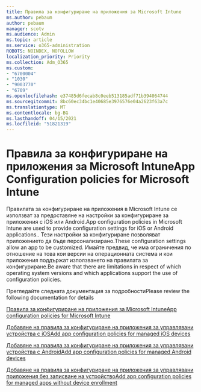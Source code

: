 ```yaml
---
title: Правила за конфигуриране на приложения за Microsoft Intune
ms.author: pebaum
author: pebaum
manager: scotv
ms.audience: Admin
ms.topic: article
ms.service: o365-administration
ROBOTS: NOINDEX, NOFOLLOW
localization_priority: Priority
ms.collection: Adm_O365
ms.custom:
- "6700004"
- "1030"
- "9003770"
- "6709"
ms.openlocfilehash: e37485d6fecab8c0eeb513185adf71b394064744
ms.sourcegitcommit: 8bc60ec34bc1e40685e3976576e04a2623f63a7c
ms.translationtype: MT
ms.contentlocale: bg-BG
ms.lasthandoff: 04/15/2021
ms.locfileid: "51821319"
---
```

# <a name="app-configuration-policies-for-microsoft-intune"></a><span data-ttu-id="d2628-102">Правила за конфигуриране на приложения за Microsoft Intune</span><span class="sxs-lookup"><span data-stu-id="d2628-102">App Configuration policies for Microsoft Intune</span></span>

<span data-ttu-id="d2628-103">Правилата за конфигуриране на приложения в Microsoft Intune се използват за предоставяне на настройки за конфигуриране за приложения с iOS или Android.</span><span class="sxs-lookup"><span data-stu-id="d2628-103">App configuration policies in Microsoft Intune are used to provide configuration settings for iOS or Android applications..</span></span> <span data-ttu-id="d2628-104">Тези настройки за конфигуриране позволяват приложението да бъде персонализирано.</span><span class="sxs-lookup"><span data-stu-id="d2628-104">These configuration settings allow an app to be customized.</span></span> <span data-ttu-id="d2628-105">Имайте предвид, че има ограничения по отношение на това кои версии на операционната система и кои приложения поддържат използването на правилата за конфигуриране.</span><span class="sxs-lookup"><span data-stu-id="d2628-105">Be aware that there are limitations in respect of which operating system versions and which applications support the use of configuration policies.</span></span>

<span data-ttu-id="d2628-106">Прегледайте следната документация за подробности</span><span class="sxs-lookup"><span data-stu-id="d2628-106">Please review the following documentation for details</span></span>

[<span data-ttu-id="d2628-107">Правила за конфигуриране на приложения за Microsoft Intune</span><span class="sxs-lookup"><span data-stu-id="d2628-107">App configuration policies for Microsoft Intune</span></span>](https://docs.microsoft.com/intune/app-configuration-policies-overview)  

[<span data-ttu-id="d2628-108">Добавяне на правила за конфигуриране на приложения за управлявани устройства с iOS</span><span class="sxs-lookup"><span data-stu-id="d2628-108">Add app configuration policies for managed iOS devices</span></span>](https://docs.microsoft.com/intune/app-configuration-policies-use-ios)  

[<span data-ttu-id="d2628-109">Добавяне на правила за конфигуриране на приложения за управлявани устройства с Android</span><span class="sxs-lookup"><span data-stu-id="d2628-109">Add app configuration policies for managed Android devices</span></span>](https://docs.microsoft.com/intune/app-configuration-policies-use-android)

[<span data-ttu-id="d2628-110">Добавяне на правила за конфигуриране на приложения за управлявани приложения без записване на устройство</span><span class="sxs-lookup"><span data-stu-id="d2628-110">Add app configuration policies for managed apps without device enrollment</span></span>](https://docs.microsoft.com/intune/app-configuration-policies-managed-app)
